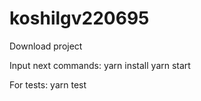 # koshilgv220695
Download project

Input next commands:
yarn install
yarn start

For tests:
yarn test
